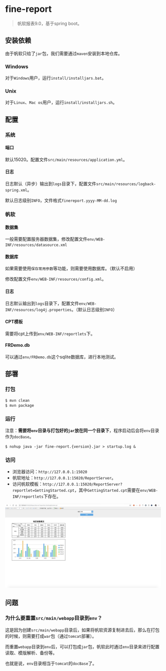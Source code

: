 # fine-report

> 帆软报表9.0，基于spring boot。

## 安装依赖

由于帆软只给了`jar`包，我们需要通过`maven`安装到本地仓库。

### Windows

对于`Windows`用户，运行`install/installjars.bat`。

### Unix

对于`Linux`、`Mac os`用户，运行`install/installjars.sh`。

## 配置

### 系统

#### 端口

默认15020。配置文件`src/main/resources/application.yml`。

#### 日志

日志默认（异步）输出到`logs`目录下，配置文件`src/main/resources/logback-spring.xml`。

默认日志级别`INFO`，文件格式`finereport.yyyy-MM-dd.log`

### 帆软

#### 数据集

一般需要配置服务器数据集，修改配置文件`env/WEB-INF/resources/datasource.xml`

#### 数据库

如果需要使用`保存常用参数`等功能，则需要使用数据库。（默认不启用）

修改配置文件`env/WEB-INF/resources/config.xml`。

#### 日志

日志默认输出到`logs`目录下，配置文件`env/WEB-INF/resources/log4j.properties`。（默认日志级别`INFO`）

#### CPT模板

需要将cpt上传到`env/WEB-INF/reportlets`下。

#### FRDemo.db

可以通过`env/FRDemo.db`这个sqlite数据库，进行本地测试。

## 部署

### 打包

```shell
$ mvn clean
$ mvn package
```

### 运行

注意：**需要将`env`目录与打包好的`jar`放在同一个目录下**，程序启动后会将`env`目录作为`docBase`。

```shell
$ nohup java -jar fine-report.{version}.jar > startup.log &
```

### 访问

* 浏览器访问：`http://127.0.0.1:15020`
* 帆软地址：`http://127.0.0.1:15020/ReportServer`。
* 访问帆软模板：`http://127.0.0.1:15020/ReportServer?reportlet=GettingStarted.cpt`，其中`GettingStarted.cpt`需要在`env/WEB-INF/reportlets`下存在。

![GettingStarted](./doc/GettingStarted.jpg)

## 问题

### 为什么要重置`src/main/webapp`目录到`env`？

这是因为创建`src/main/webapp`目录后，如果将帆软资源复制进去后，那么在打包的时候，则需要打成`war`包（通过`tomcat`部署）。

而重置`webapp`目录到`env`后，可以打包成`jar`包，帆软此时通过`env`目录来进行配置读取、模版解析、备份等。

也就是说，`env`目录相当于`tomcat`的`docBase`了。
